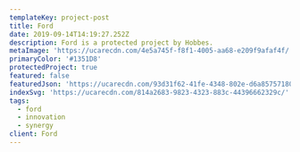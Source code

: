 ```yaml
---
templateKey: project-post
title: Ford
date: 2019-09-14T14:19:27.252Z
description: Ford is a protected project by Hobbes.
metaImage: 'https://ucarecdn.com/4e5a745f-f8f1-4005-aa68-e209f9afaf4f/'
primaryColor: '#1351D8'
protectedProject: true
featured: false
featuredJson: 'https://ucarecdn.com/93d31f62-41fe-4348-802e-d6a857571804/'
indexSvg: 'https://ucarecdn.com/814a2683-9823-4323-883c-44396662329c/'
tags:
  - ford
  - innovation
  - synergy
client: Ford
---
```


